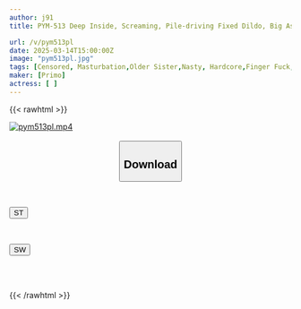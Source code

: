 ```yaml
---
author: j91
title: PYM-513 Deep Inside, Screaming, Pile-driving Fixed Dildo, Big Ass, Crab-legged Cowgirl, 9 Girls, Talking And Self-portrait Masturbation With Dripping Pussy Juice

url: /v/pym513pl
date: 2025-03-14T15:00:00Z
image: "pym513pl.jpg"
tags: [Censored, Masturbation,Older Sister,Nasty, Hardcore,Finger Fuck,4HR+,Toy]
maker: [Primo]
actress: [ ]
---
```



{{< rawhtml >}}

<div class="video" data-videoid="xPDk60keQlIkRpl">
    <a href="javascript:;">
        <img src="/v/pym513pl/pym513pl.jpg" width="WIDTH" height="HEIGHT" alt="pym513pl.mp4" loading="lazy">
    </a>
</div>

<script type="text/javascript" src="https://j91.asia/asset/on-demand-st.js"></script>

<br>
  <link rel="stylesheet" href="https://j91.asia/asset/bs5.css">
  
  <center>
  <button class="btn btn-primary" type="button" data-bs-toggle="collapse" data-bs-target=".multi-collapse" aria-expanded="false" aria-controls="multiCollapseExample1 multiCollapseExample2"><h2>Download</h2></button></center>
</p>
<div class="row">
  <div class="col">
    <div class="collapse multi-collapse" id="multiCollapseExample1">
      <div class="card card-body">
	      	      <br>
<div class="buttons">  
<p><a href="/v/pym513pl/st.html" target="_blank"><button class="btn-hover color-3"><i class="fa fa-download"></i> ST</button></a></p></div>
    </div>
  </div>
</div>
  <div class="col">
    <div class="collapse multi-collapse" id="multiCollapseExample2">
      <div class="card card-body">
	      <br>
<div class="buttons">
<p><a href="/v/pym513pl/sw.html" target="_blank"><button class="btn-hover color-2"><i class="fa fa-download"></i> SW</button></a></p></div>
<br><br>
      </div>
    </div>
  </div>
</div>

{{< /rawhtml >}}